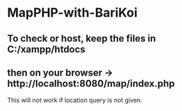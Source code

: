 # MapPHP-with-BariKoi

## To check or host, keep the files in C:/xampp/htdocs
## then on your browser → http://localhost:8080/map/index.php

This will not work if location query is not given.
